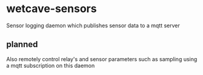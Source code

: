 # wetcave-sensors
Sensor logging daemon which publishes sensor data to a mqtt server

## planned
Also remotely control relay's and sensor parameters such as sampling using a mqtt subscription on this daemon

